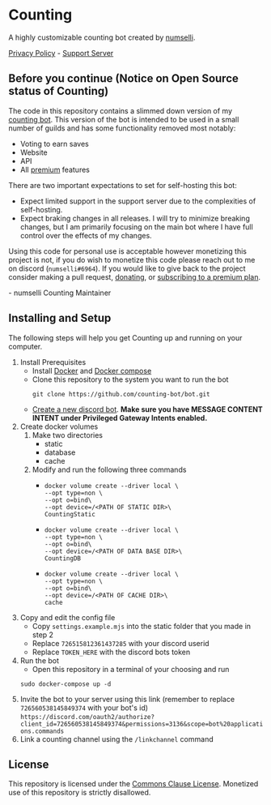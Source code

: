 # Counting
A highly customizable counting bot created by [numselli](https://github.com/numselli/).

[Privacy Policy](https://counting.numselli.xyz/privacy) - [Support Server](https://counting.numselli.xyz/support)


## Before you continue (Notice on Open Source status of Counting)
The code in this repository contains a slimmed down version of my [counting bot](https://counting.numselli.xyz/). This version of the bot is intended to be used in a small number of guilds and has some functionality removed most notably:
- Voting to earn saves
- Website
- API
- All [premium](https://counting.numselli.xyz/premium) features

There are two important expectations to set for self-hosting this bot:
- Expect limited support in the support server due to the complexities of self-hosting.
- Expect braking changes in all releases. I will try to minimize breaking changes, but I am primarily focusing on the main bot where I have full control over the effects of my changes.  

Using this code for personal use is acceptable however monetizing this project is not, if you do wish to monetize this code please reach out to me on discord (`numselli#6964`).
If you would like to give back to the project consider making a pull request, [donating](https://www.paypal.com/paypalme/numselli), or [subscribing to a premium plan](https://counting.numselli.xyz/premium).

\- numselli Counting Maintainer

## Installing and Setup
The following steps will help you get Counting up and running on your computer.
1. Install Prerequisites
    - Install [Docker](https://docs.docker.com/engine/install/) and [Docker compose](https://docs.docker.com/compose/install/)
    - Clone this repository to the system you want to run the bot
        ```
        git clone https://github.com/counting-bot/bot.git
        ```
    - [Create a new discord bot](https://www.xda-developers.com/how-to-create-discord-bot/#how-to-create-and-add-a-discord-bot-to-your-server). **Make sure you have MESSAGE CONTENT INTENT under Privileged Gateway Intents enabled.**
2. Create docker volumes
    1. Make two directories
        - static
        - database
        - cache
    2. Modify and run the following three commands
        -   ```
            docker volume create --driver local \
            --opt type=non \
            --opt o=bind\
            --opt device=/<PATH OF STATIC DIR>\
            CountingStatic
            ```
        -   ```
            docker volume create --driver local \
            --opt type=non \
            --opt o=bind\
            --opt device=/<PATH OF DATA BASE DIR>\
            CountingDB
            ```
         -  ```
            docker volume create --driver local \
            --opt type=non \
            --opt o=bind\
            --opt device=/<PATH OF CACHE DIR>\
            cache
            ```
3. Copy and edit the config file
    - Copy `settings.example.mjs` into the static folder that you made in step 2
    - Replace `726515812361437285` with your discord userid
    - Replace `TOKEN_HERE` with the discord bots token
4. Run the bot
    - Open this repository in a terminal of your choosing and run
    ```
    sudo docker-compose up -d
    ```
5. Invite the bot to your server using this link (remember to replace `726560538145849374` with your bot's id) `https://discord.com/oauth2/authorize?client_id=726560538145849374&permissions=3136&scope=bot%20applications.commands`
6. Link a counting channel using the `/linkchannel` command

## License
This repository is licensed under the [Commons Clause License](https://commonsclause.com/). Monetized use of this repository is strictly disallowed.